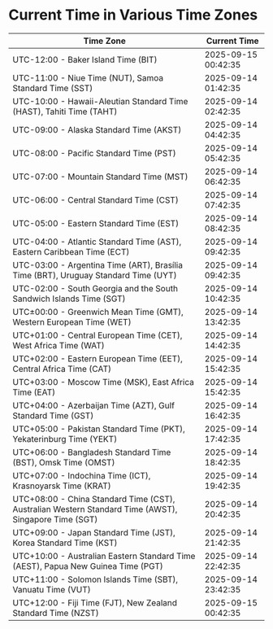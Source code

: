 # Current Time in Various Time Zones

| Time Zone | Current Time |
|-----------|--------------|
| UTC-12:00 - Baker Island Time (BIT) | 2025-09-15 00:42:35 |
| UTC-11:00 - Niue Time (NUT), Samoa Standard Time (SST) | 2025-09-14 01:42:35 |
| UTC-10:00 - Hawaii-Aleutian Standard Time (HAST), Tahiti Time (TAHT) | 2025-09-14 02:42:35 |
| UTC-09:00 - Alaska Standard Time (AKST) | 2025-09-14 04:42:35 |
| UTC-08:00 - Pacific Standard Time (PST) | 2025-09-14 05:42:35 |
| UTC-07:00 - Mountain Standard Time (MST) | 2025-09-14 06:42:35 |
| UTC-06:00 - Central Standard Time (CST) | 2025-09-14 07:42:35 |
| UTC-05:00 - Eastern Standard Time (EST) | 2025-09-14 08:42:35 |
| UTC-04:00 - Atlantic Standard Time (AST), Eastern Caribbean Time (ECT) | 2025-09-14 09:42:35 |
| UTC-03:00 - Argentina Time (ART), Brasília Time (BRT), Uruguay Standard Time (UYT) | 2025-09-14 09:42:35 |
| UTC-02:00 - South Georgia and the South Sandwich Islands Time (SGT) | 2025-09-14 10:42:35 |
| UTC±00:00 - Greenwich Mean Time (GMT), Western European Time (WET) | 2025-09-14 13:42:35 |
| UTC+01:00 - Central European Time (CET), West Africa Time (WAT) | 2025-09-14 14:42:35 |
| UTC+02:00 - Eastern European Time (EET), Central Africa Time (CAT) | 2025-09-14 15:42:35 |
| UTC+03:00 - Moscow Time (MSK), East Africa Time (EAT) | 2025-09-14 15:42:35 |
| UTC+04:00 - Azerbaijan Time (AZT), Gulf Standard Time (GST) | 2025-09-14 16:42:35 |
| UTC+05:00 - Pakistan Standard Time (PKT), Yekaterinburg Time (YEKT) | 2025-09-14 17:42:35 |
| UTC+06:00 - Bangladesh Standard Time (BST), Omsk Time (OMST) | 2025-09-14 18:42:35 |
| UTC+07:00 - Indochina Time (ICT), Krasnoyarsk Time (KRAT) | 2025-09-14 19:42:35 |
| UTC+08:00 - China Standard Time (CST), Australian Western Standard Time (AWST), Singapore Time (SGT) | 2025-09-14 20:42:35 |
| UTC+09:00 - Japan Standard Time (JST), Korea Standard Time (KST) | 2025-09-14 21:42:35 |
| UTC+10:00 - Australian Eastern Standard Time (AEST), Papua New Guinea Time (PGT) | 2025-09-14 22:42:35 |
| UTC+11:00 - Solomon Islands Time (SBT), Vanuatu Time (VUT) | 2025-09-14 23:42:35 |
| UTC+12:00 - Fiji Time (FJT), New Zealand Standard Time (NZST) | 2025-09-15 00:42:35 |
